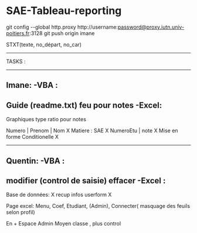 # SAE-Tableau-reporting
git config --global http.proxy http://username:password@proxy.iutn.univ-poitiers.fr:3128
git push origin imane

STXT(texte, no_départ, no_car)

____________________________________________
TASKS :
____________________________________________
Imane: 
-VBA : 
------------------
Guide (readme.txt)
feu pour notes 
-Excel: 
------------------
Graphiques type ratio pour notes 

Numero | Prenom | Nom  X
Matiere : SAE X
NumeroEtu | note X
Mise en forme Conditionelle X

____________________________________________
Quentin:
-VBA : 
------------------
modifier (control de saisie)
effacer
-Excel :
-------------------
Base de données: X
recup infos userform X 


Page excel:
Menu, Coef, Etudiant, (Admin), Connecter( masquage des feuils selon profil) 


En +
Espace Admin Moyen classe , plus control

